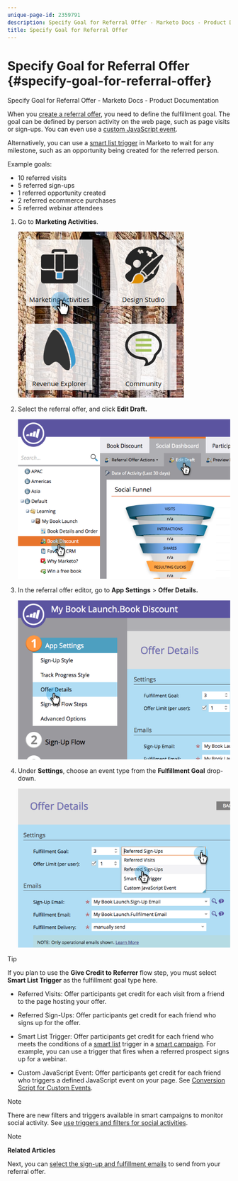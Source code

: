 ```yaml
---
unique-page-id: 2359791
description: Specify Goal for Referral Offer - Marketo Docs - Product Documentation
title: Specify Goal for Referral Offer
---
```


# Specify Goal for Referral Offer {#specify-goal-for-referral-offer}

Specify Goal for Referral Offer - Marketo Docs - Product Documentation

When you [create a referral offer](create-a-referral-offer.md), you need to define the fulfillment goal. The goal can be defined by person activity on the web page, such as page visits or sign-ups. You can even use a [custom JavaScript event](../../../../../welcome-to-marketo-docs/product-docs/demand-generation/social/social-functions/conversion-script-for-custom-events.md).

Alternatively, you can use a [smart list trigger](specify-goal-for-referral-offer.md) in Marketo to wait for any milestone, such as an opportunity being created for the referred person.

Example goals:

* 10 referred visits
* 5 referred sign-ups
* 1 referred opportunity created
* 2 referred ecommerce purchases
* 5 referred webinar attendees

1. Go to **Marketing Activities**.

   ![](assets/ma.png)

1. Select the referral offer, and click **Edit Draft.**

   ![](assets/image2014-9-19-15-3a6-3a35.png)

1. In the referral offer editor, go to **App Settings** > **Offer Details.**

   ![](assets/image2014-9-19-15-3a6-3a44.png)

1. Under **Settings**, choose an event type from the **Fulfillment Goal** drop-down.

   ![](assets/image2014-9-19-15-3a6-3a56.png)

>[!TIP]
>
>If you plan to use the **Give Credit to Referrer** flow step, you must select **Smart List Trigger** as the fulfillment goal type here.

* Referred Visits: Offer participants get credit for each visit from a friend to the page hosting your offer.
* Referred Sign-Ups: Offer participants get credit for each friend who signs up for the offer.
* Smart List Trigger: Offer participants get credit for each friend who meets the conditions of a [smart list](../../../../../welcome-to-marketo-docs/product-docs/core-marketo-concepts/smart-lists-and-static-lists/understanding-smart-lists.md) trigger in a [smart campaign](../../../../../welcome-to-marketo-docs/product-docs/core-marketo-concepts/smart-campaigns.md). For example, you can use a trigger that fires when a referred prospect signs up for a webinar.

* Custom JavaScript Event: Offer participants get credit for each friend who triggers a defined JavaScript event on your page. See [Conversion Script for Custom Events](../../../../../welcome-to-marketo-docs/product-docs/demand-generation/social/social-functions/triggers-and-filters-for-social-activities.md).

>[!NOTE]
>
>There are new filters and triggers available in smart campaigns to monitor social activity. See [use triggers and filters for social activities](../../../../../welcome-to-marketo-docs/product-docs/demand-generation/social/social-functions/triggers-and-filters-for-social-activities.md).

>[!NOTE]
>
>**Related Articles**
>
>Next, you can [select the sign-up and fulfillment emails](send-referral-offer-fulfillment-email.md) to send from your referral offer.

